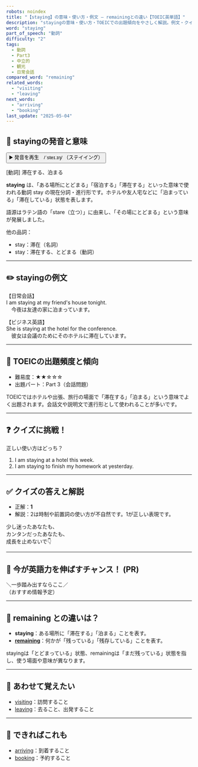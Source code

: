 ```yaml
---
robots: noindex
title: "【staying】の意味・使い方・例文 ― remainingとの違い【TOEIC英単語】"
description: "stayingの意味・使い方・TOEICでの出題傾向をやさしく解説。例文・クイズ付きでremainingとの違いもわかりやすく学べます。"
word: "staying"
part_of_speech: "動詞"
difficulty: "2"
tags:
  - 動詞
  - Part3
  - 中立的
  - 観光
  - 日常会話
compared_word: "remaining"
related_words:
  - "visiting"
  - "leaving"
next_words:
  - "arriving"
  - "booking"
last_update: "2025-05-04"
---
```


## 🔰 stayingの発音と意味

<button class="play-audio" onclick="playTTS('staying')">
  <span class="play-audio-main">
    ▶️ 発音を再生　/ˈsteɪ.ɪŋ/
  </span>
  <span class="play-audio-sub">
    （ステイイング）
  </span>
</button>

[動詞] 滞在する、泊まる

**staying** は、「ある場所にとどまる」「宿泊する」「滞在する」といった意味で使われる動詞 stay の現在分詞・進行形です。ホテルや友人宅などに「泊まっている」「滞在している」状態を表します。

語源はラテン語の「stare（立つ）」に由来し、「その場にとどまる」という意味が発展しました。

他の品詞：  
- stay：滞在（名詞）
- stay：滞在する、とどまる（動詞）

---

## ✏️ stayingの例文

【日常会話】  
I am staying at my friend's house tonight.  
　今夜は友達の家に泊まっています。

【ビジネス英語】  
She is staying at the hotel for the conference.  
　彼女は会議のためにそのホテルに滞在しています。

---

## 🎯 TOEICの出題頻度と傾向

- 難易度：★★☆☆☆
- 出題パート：Part 3（会話問題）

TOEICではホテルや出張、旅行の場面で「滞在する」「泊まる」という意味でよく出題されます。会話文や説明文で進行形として使われることが多いです。

---

## ❓ クイズに挑戦！

正しい使い方はどっち？

1. I am staying at a hotel this week.  
2. I am staying to finish my homework at yesterday.

---

## ✅ クイズの答えと解説

- 正解：**1**
- 解説：2は時制や前置詞の使い方が不自然です。1が正しい表現です。

少し迷ったあなたも、  
カンタンだったあなたも、  
成長を止めないで👇️

---

## 🚀 今が英語力を伸ばすチャンス！ (PR)

<div class="info-center">
＼一歩踏み出すならここ／<br>  
（おすすめ情報予定）
</div>

---

## 🤔  remaining との違いは？

- **staying**：ある場所に「滞在する」「泊まる」ことを表す。
- **[remaining](/word/remaining/)**：何かが「残っている」「残存している」ことを表す。

stayingは「とどまっている」状態、remainingは「まだ残っている」状態を指し、使う場面や意味が異なります。

---

## 🧩 あわせて覚えたい

- [visiting](/word/visiting/)：訪問すること
- [leaving](/word/leaving/)：去ること、出発すること

---

## 📖 できればこれも

- [arriving](/word/arriving/)：到着すること
- [booking](/word/booking/)：予約すること

<!-- cvid: aid22_bid20 -->
